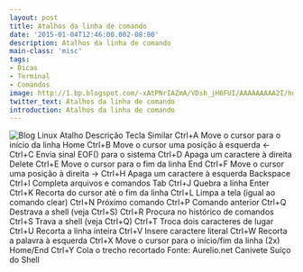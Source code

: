 ```yaml
---
layout: post
title: Atalhos da linha de comando
date: '2015-01-04T12:46:00.002-08:00'
description: Atalhos da linha de comando
main-class: 'misc'
tags:
- Dicas
- Terminal
- Comandos
image: http://1.bp.blogspot.com/-xAtPNrIAZmA/VDsh_jH6FUI/AAAAAAAAA2I/hd13kwJ4_9I/s72-c/new-logo-tr.png
twitter_text: Atalhos da linha de comando
introduction: Atalhos da linha de comando
---
```

![Blog Linux](http://1.bp.blogspot.com/-xAtPNrIAZmA/VDsh_jH6FUI/AAAAAAAAA2I/hd13kwJ4_9I/s320/new-logo-tr.png "Blog Linux")
Atalho Descrição Tecla Similar  Ctrl+A Move o cursor para o início da linha Home  Ctrl+B Move o cursor uma posição à esquerda ←  Ctrl+C Envia sinal EOF() para o sistema 
  Ctrl+D Apaga um caractere à direita Delete  Ctrl+E Move o cursor para o fim da linha End  Ctrl+F Move o cursor uma posição à direita →  Ctrl+H Apaga um caractere à esquerda Backspace  Ctrl+I Completa arquivos e comandos Tab  Ctrl+J Quebra a linha Enter  Ctrl+K Recorta do cursor até o fim da linha 
  Ctrl+L Limpa a tela (igual ao comando clear) 
  Ctrl+N Próximo comando 
  Ctrl+P Comando anterior 
  Ctrl+Q Destrava a shell (veja Ctrl+S) 
  Ctrl+R Procura no histórico de comandos 
  Ctrl+S Trava a shell (veja Ctrl+Q) 
  Ctrl+T Troca dois caracteres de lugar 
  Ctrl+U Recorta a linha inteira 
  Ctrl+V Insere caractere literal 
  Ctrl+W Recorta a palavra à esquerda 
  Ctrl+X Move o cursor para o início/fim da linha (2x) Home/End  Ctrl+Y Cola o trecho recortado 
Fonte: Aurelio.net Canivete Suíço do Shell
